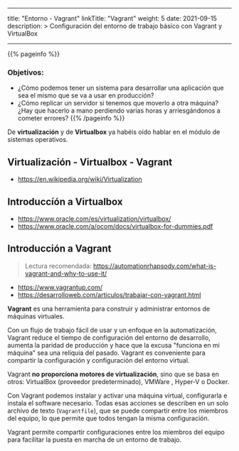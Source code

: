 
---
title: "Entorno - Vagrant"
linkTitle: "Vagrant"
weight: 5
date: 2021-09-15
description: >
    Configuración del entorno de trabajo básico con Vagrant y VirtualBox
  
---

{{% pageinfo %}}
### Objetivos:
* ¿Cómo podemos tener un sistema para desarrollar una aplicación que sea el mismo que se va a usar en producción?
* ¿Cómo replicar un servidor si tenemos que moverlo a otra máquina? ¿Hay que hacerlo a mano perdiendo varias horas y arriesgándonos a cometer errores?
{{% /pageinfo %}}

De **virtualización** y de **Virtualbox** ya habéis oído hablar en el módulo de sistemas operativos.

## Virtualización - Virtualbox - Vagrant

* https://en.wikipedia.org/wiki/Virtualization

## Introduccíón a Virtualbox

* https://www.oracle.com/es/virtualization/virtualbox/
* https://www.oracle.com/a/ocom/docs/virtualbox-for-dummies.pdf

## Introducción a Vagrant

> Lectura recomendada: https://automationrhapsody.com/what-is-vagrant-and-why-to-use-it/

* https://www.vagrantup.com/
* https://desarrolloweb.com/articulos/trabajar-con-vagrant.html

**Vagrant** es una herramienta para construir y administrar entornos de máquinas virtuales.

Con un flujo de trabajo fácil de usar y un enfoque en la automatización, Vagrant reduce el tiempo de configuración del entorno de desarrollo, aumenta la paridad de producción y hace que la excusa "funciona en mi máquina" sea una reliquia del pasado. Vagrant es conveniente para compartir la configuración y configuración del entorno virtual.


Vagrant **no proporciona motores de virtualización**, sino que se basa en otros:  VirtualBox (proveedor predeterminado), VMWare , Hyper-V o Docker.

Con Vagrant podemos instalar y activar una máquina virtual, configurarla e instala el software necesario. Todas esas acciones se describen en un solo archivo de texto (`Vagrantfile`), que se puede compartir entre los miembros del equipo, lo que permite que todos tengan la misma configuración.


Vagrant permite compartir configuraciones entre los miembros del equipo para facilitar la puesta en marcha de un entorno de trabajo.

